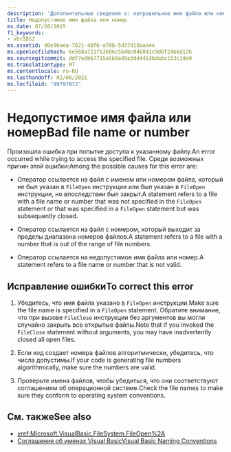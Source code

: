```yaml
---
description: 'Дополнительные сведения о: неправильное имя файла или номер'
title: Недопустимое имя файла или номер
ms.date: 07/20/2015
f1_keywords:
- vbrID52
ms.assetid: d0e96aea-7621-48f6-a78b-5d37d18aaa4e
ms.openlocfilehash: 6e568a721fb3606c5b4bc046041c9d6f24b6d126
ms.sourcegitcommit: ddf7edb67715a5b9a45e3dd44536dabc153c1de0
ms.translationtype: MT
ms.contentlocale: ru-RU
ms.lasthandoff: 02/06/2021
ms.locfileid: "99797072"
---
```

# <a name="bad-file-name-or-number"></a><span data-ttu-id="07a5f-103">Недопустимое имя файла или номер</span><span class="sxs-lookup"><span data-stu-id="07a5f-103">Bad file name or number</span></span>

<span data-ttu-id="07a5f-104">Произошла ошибка при попытке доступа к указанному файлу.</span><span class="sxs-lookup"><span data-stu-id="07a5f-104">An error occurred while trying to access the specified file.</span></span> <span data-ttu-id="07a5f-105">Среди возможных причин этой ошибки:</span><span class="sxs-lookup"><span data-stu-id="07a5f-105">Among the possible causes for this error are:</span></span>  
  
- <span data-ttu-id="07a5f-106">Оператор ссылается на файл с именем или номером файла, который не был указан в `FileOpen` инструкции или был указан в `FileOpen` инструкции, но впоследствии был закрыт.</span><span class="sxs-lookup"><span data-stu-id="07a5f-106">A statement refers to a file with a file name or number that was not specified in the `FileOpen` statement or that was specified in a `FileOpen` statement but was subsequently closed.</span></span>  
  
- <span data-ttu-id="07a5f-107">Оператор ссылается на файл с номером, который выходит за пределы диапазона номеров файлов.</span><span class="sxs-lookup"><span data-stu-id="07a5f-107">A statement refers to a file with a number that is out of the range of file numbers.</span></span>  
  
- <span data-ttu-id="07a5f-108">Оператор ссылается на недопустимое имя файла или номер.</span><span class="sxs-lookup"><span data-stu-id="07a5f-108">A statement refers to a file name or number that is not valid.</span></span>  
  
## <a name="to-correct-this-error"></a><span data-ttu-id="07a5f-109">Исправление ошибки</span><span class="sxs-lookup"><span data-stu-id="07a5f-109">To correct this error</span></span>  
  
1. <span data-ttu-id="07a5f-110">Убедитесь, что имя файла указано в `FileOpen` инструкции.</span><span class="sxs-lookup"><span data-stu-id="07a5f-110">Make sure the file name is specified in a `FileOpen` statement.</span></span> <span data-ttu-id="07a5f-111">Обратите внимание, что при вызове `FileClose` инструкции без аргументов вы могли случайно закрыть все открытые файлы.</span><span class="sxs-lookup"><span data-stu-id="07a5f-111">Note that if you invoked the `FileClose` statement without arguments, you may have inadvertently closed all open files.</span></span>  
  
2. <span data-ttu-id="07a5f-112">Если код создает номера файлов алгоритмически, убедитесь, что числа допустимы.</span><span class="sxs-lookup"><span data-stu-id="07a5f-112">If your code is generating file numbers algorithmically, make sure the numbers are valid.</span></span>  
  
3. <span data-ttu-id="07a5f-113">Проверьте имена файлов, чтобы убедиться, что они соответствуют соглашениям об операционной системе.</span><span class="sxs-lookup"><span data-stu-id="07a5f-113">Check the file names to make sure they conform to operating system conventions.</span></span>  
  
## <a name="see-also"></a><span data-ttu-id="07a5f-114">См. также</span><span class="sxs-lookup"><span data-stu-id="07a5f-114">See also</span></span>

- <xref:Microsoft.VisualBasic.FileSystem.FileOpen%2A>
- [<span data-ttu-id="07a5f-115">Соглашения об именах Visual Basic</span><span class="sxs-lookup"><span data-stu-id="07a5f-115">Visual Basic Naming Conventions</span></span>](../../programming-guide/program-structure/naming-conventions.md)
